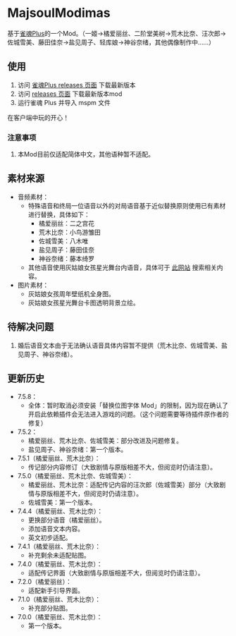 # MajsoulModimas

基于[雀魂Plus](https://github.com/MajsoulPlus/majsoul-plus-client/releases)的一个Mod。（一姬→橘爱丽丝、二阶堂美树→荒木比奈、汪次郎→佐城雪美、藤田佳奈→盐见周子、轻库娘→神谷奈绪，其他偶像制作中……）

## 使用

1. 访问 [雀魂Plus releases 页面](https://github.com/MajsoulPlus/majsoul-plus-client/releases) 下载最新版本
2. 访问 [releases 页面](https://github.com/TanakaKotoha/MajsoulModimas/releases) 下载最新版本mod
3. 运行雀魂 Plus 并导入 mspm 文件

在客户端中玩的开心！

### 注意事项

1. 本Mod目前仅适配简体中文，其他语种暂不适配。

## 素材来源

 * 音频素材：
	* 特殊语音和终局一位语音以外的对局语音基于近似替换原则使用已有素材进行替换，具体如下：
       - 橘爱丽丝：二之宫花
	   - 荒木比奈：小鸟游雏田
	   - 佐城雪美：八木唯
	   - 盐见周子：藤田佳奈
	   - 神谷奈绪：藤本绮罗
	* 其他语音使用灰姑娘女孩星光舞台内语音，具体可于 [此网站](https://starlight.346lab.org/) 搜索相关内容。
 * 图片素材：
	* 灰姑娘女孩周年壁纸机全身图。
	* 灰姑娘女孩星光舞台卡图透明背景立绘。

## 待解决问题

1. 婚后语音文本由于无法确认语音具体内容暂不提供（荒木比奈、佐城雪美、盐见周子、神谷奈绪）。

## 更新历史

 * 7.5.8：
 	* 全体：暂时取消必须安装「替换位图字体 Mod」的限制，因为现在确认了开启此依赖插件会无法进入游戏的问题。（这个问题需要等待插件原作者的修复）
 * 7.5.2：
 	* 橘爱丽丝、荒木比奈、佐城雪美：部分改进及问题修复。
 	* 盐见周子、神谷奈绪：第一个版本。
 * 7.5.1（橘爱丽丝、荒木比奈）：
	* 传记部分内容修订（大致剧情与原版相差不大，但阅览时仍请注意）。
 * 7.5.0（橘爱丽丝、荒木比奈、佐城雪美）：
	* 橘爱丽丝、荒木比奈：适配传记内容的汪次郎（佐城雪美）部分（大致剧情与原版相差不大，但阅览时仍请注意）。
	* 佐城雪美：第一个版本。
 * 7.4.4（橘爱丽丝、荒木比奈）：
	* 更换部分语音（橘爱丽丝）。
	* 添加语音文本内容。
	* 英文初步适配。
 * 7.4.1（橘爱丽丝、荒木比奈）：
	* 补充剩余未适配贴图。
 * 7.4.0（橘爱丽丝、荒木比奈）：
	* 适配传记界面（大致剧情与原版相差不大，但阅览时仍请注意）。
 * 7.2.0（橘爱丽丝）：
	* 适配新手引导界面。
 * 7.1.0（橘爱丽丝、荒木比奈）：
	* 补充部分贴图。
 * 7.0.0（橘爱丽丝、荒木比奈）：
	* 第一个版本。

